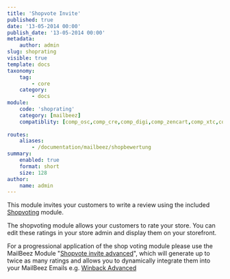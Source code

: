 ```yaml
---
title: 'Shopvote Invite'
published: true
date: '13-05-2014 00:00'
publish_date: '13-05-2014 00:00'
metadata:
    author: admin
slug: shoprating
visible: true
template: docs
taxonomy:
    tag:
        - core
    category:
        - docs
module:
    code: 'shoprating'
    category: [mailbeez]
    compatiblity: [comp_osc,comp_cre,comp_digi,comp_zencart,comp_xtc,comp_gambio]
           
routes:
    aliases:
        - /documentation/mailbeez/shopbewertung
summary:
    enabled: true
    format: short
    size: 128
author:
    name: admin
---
```


This module invites your customers to write a review using the included [Shopvoting](/documentation/configbeez/config_shopvoting/) module.

The shopvoting module allows your customers to rate your store. You can edit these ratings in your store admin and display them on your storefront.


For a progressional application of the shop voting module please use the MailBeez Module "[Shopvote invite advanced](/documentation/mailbeez/shoprating_advanced/ "shop voting advanced")", which will generate up to twice as many ratings and allows you to dynamically integrate them into your MailBeez Emails e.g. [Winback Advanced](/documentation/mailbeez/winback_advanced/)

